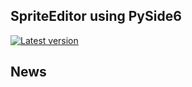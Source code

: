 ## SpriteEditor using PySide6

[![Latest version](https://img.shields.io/github/v/release/nguray/PySideSpriteEd)](https://github.com/nguray/PySideSpriteEd/releases)

## News